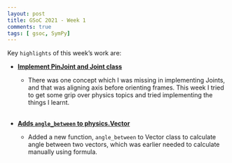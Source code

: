 ```yaml
---
layout: post
title: GSoC 2021 - Week 1
comments: true
tags: [ gsoc, SymPy]
---
```


Key `highlights` of this week’s work are:

* **[Implement PinJoint and Joint class](https://github.com/sympy/sympy/pull/21564)**

  * There was one concept which I was missing in implementing Joints, and that was
    aligning axis before orienting frames. This week I tried to get some grip over physics
    topics and tried implementing the things I learnt.
<br><br>

* **[Adds `angle_between` to physics.Vector](https://github.com/sympy/sympy/pull/21600)**

  * Added a new function, `angle_between` to Vector class to calculate angle between two vectors,
    which was earlier needed to calculate manually using formula.
